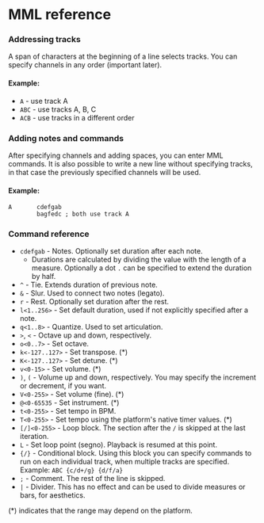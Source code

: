 MML reference
=============

### Addressing tracks
A span of characters at the beginning of a line selects tracks. You can
specify channels in any order (important later).

#### Example:
-	`A` - use track A
-	`ABC` - use tracks A, B, C
-	`ACB` - use tracks in a different order

### Adding notes and commands
After specifying channels and adding spaces, you can enter MML commands. It is
also possible to write a new line without specifying tracks, in that case
the previously specified channels will be used.

#### Example:
	A       cdefgab
			bagfedc ; both use track A

### Command reference
-	`cdefgab` - Notes. Optionally set duration after each note.
	- Durations are calculated by dividing the value with the length of a
	measure. Optionally a dot `.` can be specified to extend the duration by
	half.
-	`^` - Tie. Extends duration of previous note.
-	`&` - Slur. Used to connect two notes (legato).
-	`r` - Rest. Optionally set duration after the rest.
-	`l<1..256>` - Set default duration, used if not explicitly specified after
	a note.
-	`q<1..8>` - Quantize. Used to set articulation.
-	`>`, `<` - Octave up and down, respectively.
-	`o<0..7>` - Set octave.
-	`k<-127..127>` - Set transpose. (*)
-	`K<-127..127>` - Set detune. (*)
-	`v<0-15>` - Set volume. (*)
-	`)`, `(` - Volume up and down, respectively. You may specify the increment
	or decrement, if you want.
-	`V<0-255>` - Set volume (fine). (*)
-	`@<0-65535` - Set instrument. (*)
-	`t<0-255>` - Set tempo in BPM.
-	`T<0-255>` - Set tempo using the platform's native timer values. (*)
-	`[/]<0-255>` - Loop block. The section after the `/` is skipped at the
	last iteration.
-	`L` - Set loop point (segno). Playback is resumed at this point.
-	`{/}` - Conditional block. Using this block you can specify commands to
	run on each	individual track, when multiple tracks are specified. Example:
	`ABC {c/d+/g} {d/f/a}`
-	`;` - Comment. The rest of the line is skipped.
-	`|` - Divider. This has no effect and can be used to divide measures or
	bars, for aesthetics.

(*) indicates that the range may depend on the platform.

